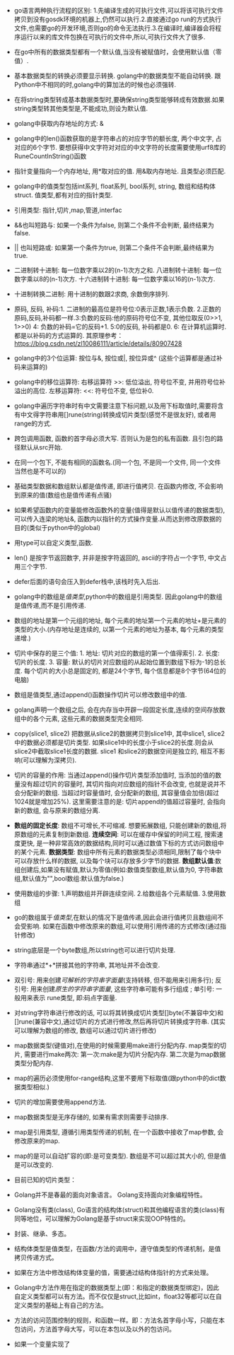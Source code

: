 - go语言两种执行流程的区别:
1.先编译生成的可执行文件,可以将该可执行文件拷贝到没有gosdk环境的机器上,仍然可以执行.2.直接通过go run的方式执行文件,也需要go的开发环境,否则go的命令无法执行.3.在编译时,编译器会将程序运行以来的库文件包换在可执行的文件中,所以,可执行文件大了很多.

- 在go中所有的数据类型都有一个默认值,当没有被赋值时，会使用默认值（零值）.

- 基本数据类型的转换必须要显示转换. golang中的数据类型不能自动转换. 跟Python中不相同的时,golang中的算加法的时候也必须强转. 

- 在将string类型转成基本数据类型时,要确保string类型能够转成有效数据.如果string类型转其他类型是,不能成功,则设为默认值.

- golang中获取内存地址的方式: &

- golang中的len()函数获取的是字符串占的对应字节的额长度, 两个中文字, 占对应的6个字节. 要想获得中文字符对对应的中文字符的长度需要使用urf8库的RuneCountInString()函数

- 指针变量指向一个内存地址, 用*取对应的值. 用&取内存地址. 且类型必须匹配.

- golang中的值类型包括int系列, float系列, bool系列, string, 数组和结构体struct. 值类型,都有对应的指针类型.

- 引用类型: 指针,切片,map,管道,interfac

- &&也叫短路与: 如果一个条件为false, 则第二个条件不会判断, 最终结果为false.

- || 也叫短路或: 如果第一个条件为true, 则第二个条件不会判断,最终结果为true.

- 二进制转十进制: 每一位数字乘以2的(n-1)次方之和. 八进制转十进制: 每一位数字乘以8的(n-1)次方. 十六进制转十进制: 每一位数字乘以16的(n-1)次方.


- 十进制转换二进制: 用十进制的数跟2求商, 余数倒序排列.

- 原码, 反码, 补码:1. 二进制的最高位是符号位:0表示正数,1表示负数.  2.正数的原码,反码,补码都一样.3:负数的反码:他的原码符号位不变, 其他位取反(0>>1, 1>>0) 4: 负数的补码=它的反码+1.   5:0的反码, 补码都是0.  6: 在计算机运算时.都是以补码的方式运算的. 其原理参考：https://blog.csdn.net/zl10086111/article/details/80907428


- golang中的3个位运算: 按位与&, 按位或|, 按位异或^ (这些个运算都是通过补码来运算的)
- golang中的移位运算符: 右移运算符 >>: 低位溢出, 符号位不变, 并用符号位补溢出的高位. 左移运算符: <<: 符号位不变, 低位补0.
- golang中遍历字符串时有中文需要注意下标问题,以及用下标取值时,需要将含有中文得字符串用[]rune(string)转换成切片类型(感觉不是很友好), 或者用 range的方式.
- 跨包调用函数, 函数的首字母必须大写. 否则认为是包的私有函数. 且引包的路径默认从src开始.
- 在同一个包下, 不能有相同的函数名.(同一个包, 不是同一个文件, 同一个文件当然也是不可以的)
- 基础类型数据和数组默认都是值传递, 即进行值拷贝. 在函数内修改, 不会影响到原来的值(数组也是值传递有点骚)
- 如果希望函数内的变量能修改函数外的变量(值得是默认以值传递的数据类型),可以传入连梁的地址&, 函数内以指针的方式操作变量.从而达到修改原数据的目的(类似于python中的global)
- 用type可以自定义类型,函数.
- len() 是按字节返回数字, 并非是按字符返回的, ascii的字符占一个字节, 中文占用三个字节.
- defer后面的语句会压入到defer栈中,该栈时先入后出.
- golang中的数组是*值类型*,python中的数组是引用类型. 因此golang中的数组是值传递,而不是引用传递.
- 数组的地址是第一个元组的地址, 每个元素的地址第一个元素的地址+是元素的类型的大小.(内存地址是连续的, 以第一个元素的地址为基本, 每个元素的类型递增.)
- 切片中保存的是三个值: 1. 地址: 切片对应的数组的第一个值得索引. 2. 长度: 切片的长度. 3. 容量: 默认的切片对应数组的从起始位置到数组下标为-1的总长度.
每个切片的大小总是固定的, 都是24个字节, 每个信息都是8个字节(64位的电脑)
- 数组是值类型,通过append()函数操作切片可以修改数组中的值.
- golang声明一个数组之后, 会在内存当中开辟一段固定长度,连续的空间存放数组中的各个元素, 这些元素的数据类型完全相同.
- copy(slice1, slice2) 把数据从slice2的数据拷贝到slice1中, 其中slice1, slice2中的数据必须都是切片类型. 如果slice1中的长度小于slice2的长度.则会从slice2中截取slice1长度的数据. slice1 和slice2的数据空间是独立的, 相互不影响(可以理解为深拷贝).
- 切片的容量的作用: 当通过append()操作切片类型添加值时, 当添加的值的数量没有超过切片的容量时, 其切片指向对应数组的指针不会改变, 也就是说并不会分配新的数组. 当超过时容量值时, 会分配新的数组, 其容量值会加倍(超过1024就是增加25%).  这里需要注意的是: 切片append的值超过容量时, 会指向新的数组, 会与原来的数组分离. 
- **数组的固定长度**: 数组不可增长,不可缩减. 想要拓展数组, 只能创建新的数组,将原数组的元素复制到新数组. **连续空间**: 可以在缓存中保留的时间工程, 搜索速度更快, 是一种非常高效的数据结构,同时可以通过数值下标的方式访问数组中的某个元素.
**数据类型**: 数组中所有元素的数据类型必须相同,限制了每个块中可以存放什么样的数据, 以及每个块可以存放多少字节的数据. **数组默认值**:数组创建后,如果没有赋值,默认为零值(例如:数值类型数组,默认值为0, 字符串数组,默认值为"",bool数组:默认值为false.)
- 使用数组的步骤: 1.声明数组并开辟连续空间. 2.给数组各个元素赋值. 3.使用数组
- go的数组属于*值类型*,在默认的情况下是值传递,因此会进行值拷贝且数组间不会受影响. 如果在函数中修改原来的数组,可以使用引用传递的方式修改(通过指针修改)
- string底层是一个byte数组,所以string也可以进行切片处理.
- 字符串通过*+*拼接其他的字符串, 其地址并不会改变.
- 双引号: 用来创建*可解析的字符串字面量*(支持转移, 但不能用来引用多行); 反引号: 用来创建*原生的字符串字面量*, 这些字符串可能有多行组成 ; 单引号: 一般用来表示 rune类型, 即:码点字面量. 
- 对string字符串进行修改的话, 可以将其转换成切片类型[]byte(不兼容中文)和[]rune(兼容中文),通过切片的方式进行修改,然后再将切片转换成字符串. (其实可以理解为数组的修改, 数组可以通过切片进行修改)
- map数据类型(键值对),在使用的时候需要用make进行分配内存. map类型的切片, 需要进行make两次: 第一次:make是为切片分配内存. 第二次是为map数据类型分配内存. 
- map的遍历必须使用for-range结构,这里不要用下标取值(跟python中的dict数据类型相似.)

- 切片的增加需要使用append方法.
- map数据类型是无序存储的, 如果有需求则需要手动排序.

- map是引用类型, 遵循引用类型传递的机制, 在一个函数中接收了map参数, 会修改原来的map.
- map的是可以自动扩容的(即:是可变类型). 数组是不可以超过其大小的, 但是值是可以改变的.

- 目前已知的切片类型：
- Golang并不是春最的面向对象语言。 Golang支持面向对象编程特性。
- Golang没有类(class), Go语言的结构体(struct)和其他编程语言的类(class)有同等地位，可以理解为Golang是基于struct来实现OOP特性的。
- 封装、继承、多态。 
- 结构体类型是值类型，在函数/方法的调用中，遵守值类型的传递机制，是值拷贝传递方式。
- 如果在方法中修改结构体变量的值，需要通过结构体指针的方式来处理。
- Golang中方法作用在指定的数据类型上(即：和指定的数据类型绑定)，因此 自定义类型都可以有方法。而不仅仅是struct,比如int，float32等都可以在自定义类型的基础上有自己的方法。
- 方法的访问范围控制的规则，和函数一样。即：方法名首字母小写，只能在本包访问，方法首字母大写，可以在本包以及以外的包访问。
- 如果一个变量实现了